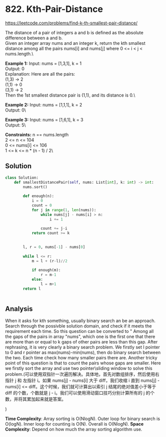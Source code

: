 # 822. Kth-Pair-Distance
https://leetcode.com/problems/find-k-th-smallest-pair-distance/

The distance of a pair of integers a and b is defined as the absolute difference between a and b.\
Given an integer array nums and an integer k, return the kth smallest distance among all the pairs nums[i] and nums[j] where 0 <= i < j < nums.length.\

**Example 1:**
Input: nums = [1,3,1], k = 1\
Output: 0\
Explanation: Here are all the pairs:\
(1,3) -> 2\
(1,1) -> 0\
(3,1) -> 2\
Then the 1st smallest distance pair is (1,1), and its distance is 0.\

**Example 2:**
Input: nums = [1,1,1], k = 2\
Output: 0\

**Example 3:**
Input: nums = [1,6,1], k = 3\
Output: 5\
 
**Constraints:**
n == nums.length\
2 <= n <= 104\
0 <= nums[i] <= 106\
1 <= k <= n * (n - 1) / 2\

## Solution
```python
class Solution:
    def smallestDistancePair(self, nums: List[int], k: int) -> int:
        nums.sort()
        
        def enough(n):
            i = 0
            count = 0
            for j in range(1, len(nums)):
                while nums[j] - nums[i] > n:
                    i += 1
                
                count += j-i         
            return count >= k
            
        
        l, r = 0, nums[-1] - nums[0]
        
        while l <= r:
            m = l + (r-l)//2
            
            if enough(m):
                r = m-1
            else:
                l = m+1
        return l
            
```
## Analysis
When it asks for kth something, usually binary search an be an approach. Search through the possivble solution domain, and check if it meets the requirement each time. So this question can be converted to " Among all the gaps of the pairs in array "nums", which one is the first one that there are more than or equal to k gaps of other pairs are less than this gap. After rephrasing, it is very clearly a binary search problem. We firstly set l pointer to 0 and r pointer as max(nums)-min(nums), then do binary search between the two. Each time check how many smaller pairs there are. Another tricky point of this question is that to count the pairs whose gaps are smaller. Here we firstly sort the array and use two pointer\sliding window to solve this problem.(可以使用双指针一次遍历解决。具体地，首先对数组排序，然后使用右指针 j 和 左指针 i。如果 nums[j] - nums[i] 大于 diff，我们收缩 i 直到 nums[j] - nums[i] <= diff。这个时候，我们就可计算出以索引 j 结尾的绝对值差小于等于 diff 的个数，个数就是 j - i。我们可以使用滑动窗口技巧分别计算所有的 j 的个数，并将其累加起来就是答案。

)

**Time Complexity**: Array sorting is O(NlogN). Outer loop for binary search is O(logN). Inner loop for counting is O(N). Overall is O(NlogN).
**Space Complexity**: Depend on how much the array sorting algorithm use. 
